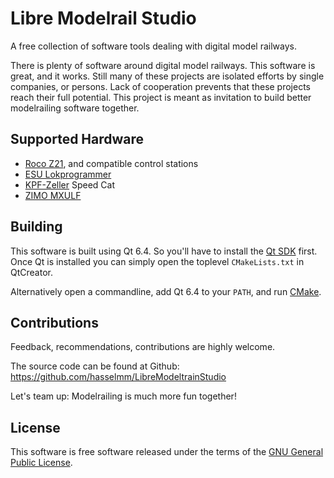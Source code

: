 Libre Modelrail Studio
======================

A free collection of software tools dealing with digital model railways.

There is plenty of software around digital model railways. This software
is great, and it works. Still many of these projects are isolated efforts
by single companies, or persons. Lack of cooperation prevents that these
projects reach their full potential. This project is meant as invitation
to build better modelrailing software together.

Supported Hardware
------------------

- [Roco Z21](https://www.z21.eu/), and compatible control stations
- [ESU Lokprogrammer](https://www.esu.eu/produkte/lokprogrammer/)
- [KPF-Zeller](https://kpf-zeller.de/) Speed Cat
- [ZIMO MXULF](http://www.zimo.at/web2010/products/InfMXULF.htm)

Building
--------

This software is built using Qt 6.4. So you'll have to install the
[Qt SDK](https://qt.io/) first. Once Qt is installed you can simply
open the toplevel `CMakeLists.txt` in QtCreator.

Alternatively open a commandline, add Qt 6.4 to your `PATH`,
and run [CMake](https://cmake.org/).

Contributions
-------------

Feedback, recommendations, contributions are highly welcome.

The source code can be found at Github:
https://github.com/hasselmm/LibreModeltrainStudio

Let's team up: Modelrailing is much more fun together!

License
-------

This software is free software released under the terms of the
[GNU General Public License](https://www.gnu.org/licenses/gpl-3.0.en.html).
